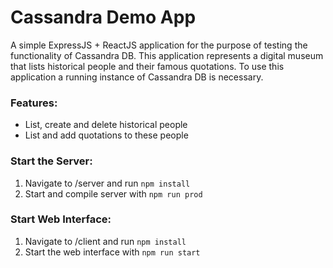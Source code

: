 # Cassandra Demo App

A simple ExpressJS + ReactJS application for the purpose of testing the functionality of Cassandra DB. This application represents a digital museum that lists historical people and their famous quotations. To use this application a running instance of Cassandra DB is necessary.

### Features:
* List, create and delete historical people
* List and add quotations to these people

### Start the Server:

1. Navigate to /server and run `npm install`
2. Start and compile server with `npm run prod`

### Start Web Interface:

1. Navigate to /client and run `npm install`
2. Start the web interface with `npm run start`
